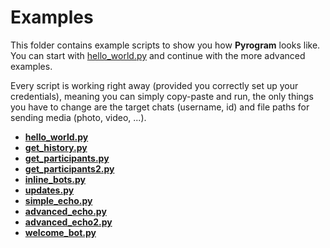 # Examples

This folder contains example scripts to show you how **Pyrogram** looks like.
You can start with [hello_world.py](https://github.com/pyrogram/pyrogram/blob/master/examples/hello_world.py) and continue
with the more advanced examples.

Every script is working right away (provided you correctly set up your credentials), meaning
you can simply copy-paste and run, the only things you have to change are the target chats (username, id) and file paths for
sending media (photo, video, ...). 

- [**hello_world.py**](https://github.com/pyrogram/pyrogram/blob/master/examples/hello_world.py)
- [**get_history.py**](https://github.com/pyrogram/pyrogram/blob/master/examples/get_history.py)
- [**get_participants.py**](https://github.com/pyrogram/pyrogram/blob/master/examples/get_participants.py)
- [**get_participants2.py**](https://github.com/pyrogram/pyrogram/blob/master/examples/get_participants2.py)
- [**inline_bots.py**](https://github.com/pyrogram/pyrogram/blob/master/examples/inline_bots.py)
- [**updates.py**](https://github.com/pyrogram/pyrogram/blob/master/examples/updates.py)
- [**simple_echo.py**](https://github.com/pyrogram/pyrogram/blob/master/examples/simple_echo.py)
- [**advanced_echo.py**](https://github.com/pyrogram/pyrogram/blob/master/examples/advanced_echo.py)
- [**advanced_echo2.py**](https://github.com/pyrogram/pyrogram/blob/master/examples/advanced_echo2.py)
- [**welcome_bot.py**](https://github.com/pyrogram/pyrogram/blob/master/examples/welcome_bot.py)
